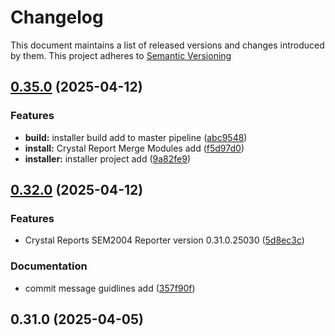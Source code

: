 # Changelog

This document maintains a list of released versions and changes introduced by them.
This project adheres to [Semantic Versioning](https://semver.org/spec/v2.0.0.html)

## [0.35.0](https://dev.azure.com/titanium-sportservice/SPORT_SWM_SEM2004/_git/SPORT_SWM_SEM2004_CR_Reporter/compare/v0.32.0...v0.35.0) (2025-04-12)


### Features

* **build:** installer build add to master pipeline ([abc9548](https://dev.azure.com/titanium-sportservice/SPORT_SWM_SEM2004/_git/SPORT_SWM_SEM2004_CR_Reporter/commit/abc95481b65168246e614643f43fd29399356348))
* **install:** Crystal Report Merge Modules add ([f5d97d0](https://dev.azure.com/titanium-sportservice/SPORT_SWM_SEM2004/_git/SPORT_SWM_SEM2004_CR_Reporter/commit/f5d97d080e72beb5d4d6fef4df15d5d6b7da7d3a))
* **installer:** installer project add ([9a82fe9](https://dev.azure.com/titanium-sportservice/SPORT_SWM_SEM2004/_git/SPORT_SWM_SEM2004_CR_Reporter/commit/9a82fe94ff988db061512b9aa6b1c70181850119))

## [0.32.0](https://dev.azure.com/titanium-sportservice/SPORT_SWM_SEM2004/_git/SPORT_SWM_SEM2004_CR_Reporter/compare/v0.31.0...v0.32.0) (2025-04-12)


### Features

* Crystal Reports SEM2004 Reporter version 0.31.0.25030 ([5d8ec3c](https://dev.azure.com/titanium-sportservice/SPORT_SWM_SEM2004/_git/SPORT_SWM_SEM2004_CR_Reporter/commit/5d8ec3c792a696bbfd197cfebc9af9410815a18a))


### Documentation

* commit message guidlines add ([357f90f](https://dev.azure.com/titanium-sportservice/SPORT_SWM_SEM2004/_git/SPORT_SWM_SEM2004_CR_Reporter/commit/357f90f7e7e3dd7f17ebc7ead4a0d321c4a09c43))

## 0.31.0 (2025-04-05)
